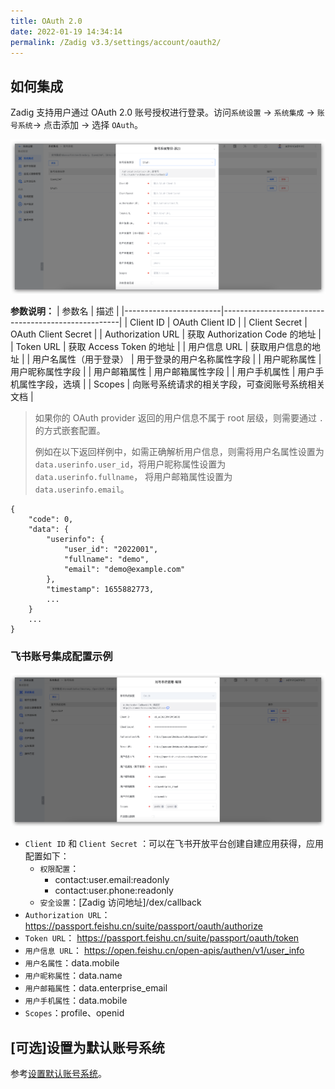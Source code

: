 ```yaml
---
title: OAuth 2.0
date: 2022-01-19 14:34:14
permalink: /Zadig v3.3/settings/account/oauth2/
---
```


## 如何集成

Zadig 支持用户通过 OAuth 2.0 账号授权进行登录。访问`系统设置` -> `系统集成` -> `账号系统`-> 点击添加 -> 选择 `OAuth`。

![oauth](../../../../_images/user_account_oauth2_320.png)

**参数说明：**
| 参数名                 | 描述                                                 |
|------------------------|----------------------------------------------------|
| Client ID              | OAuth Client ID                                    |
| Client Secret          | OAuth Client Secret                                |
| Authorization URL      | 获取 Authorization Code 的地址                       |
| Token URL              | 获取 Access Token 的地址                             |
| 用户信息 URL            | 获取用户信息的地址                                     |
| 用户名属性（用于登录）     | 用于登录的用户名称属性字段                                 |
| 用户昵称属性             | 用户昵称属性字段                                          |
| 用户邮箱属性             | 用户邮箱属性字段                                          |
| 用户手机属性             | 用户手机属性字段，选填                                     |
| Scopes                 | 向账号系统请求的相关字段，可查阅账号系统相关文档            |

> 如果你的 OAuth provider 返回的用户信息不属于 root 层级，则需要通过 `.` 的方式嵌套配置。
>
> 例如在以下返回样例中，如需正确解析用户信息，则需将用户名属性设置为 `data.userinfo.user_id`，将用户昵称属性设置为 `data.userinfo.fullname`， 将用户邮箱属性设置为 `data.userinfo.email`。
```
{
    "code": 0,
    "data": {
        "userinfo": {
            "user_id": "2022001",
            "fullname": "demo",
            "email": "demo@example.com"
        },
        "timestamp": 1655882773,
        ...
    }
    ...
}
```

### 飞书账号集成配置示例

![飞书账号配置](../../../../_images/user_account_oauth2_lark_demo.png)

- `Client ID` 和 `Client Secret` ：可以在飞书开放平台创建自建应用获得，应用配置如下：
  - `权限配置`：
    - contact:user.email:readonly
    - contact:user.phone:readonly
  - `安全设置`：[Zadig 访问地址]/dex/callback
- `Authorization URL`： https://passport.feishu.cn/suite/passport/oauth/authorize
- `Token URL`： https://passport.feishu.cn/suite/passport/oauth/token
- `用户信息 URL`： https://open.feishu.cn/open-apis/authen/v1/user_info
- `用户名属性`：data.mobile
- `用户昵称属性`：data.name
- `用户邮箱属性`：data.enterprise_email
- `用户手机属性`：data.mobile
- `Scopes`：profile、openid

## [可选]设置为默认账号系统
参考[设置默认账号系统](/Zadig%20v3.3/settings/account/ldap/#可选-设置为默认账号系统)。